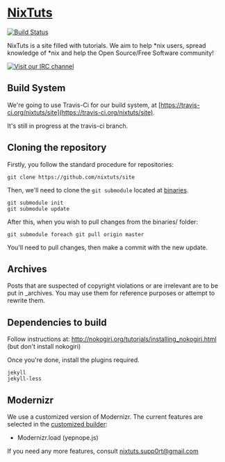 # [NixTuts](http://nixtuts.info)

[![Build Status](https://travis-ci.org/nixtuts/site.png?branch=master)](https://travis-ci.org/nixtuts/site)

NixTuts is a site filled with tutorials. We aim to help *nix users, spread knowledge of *nix and help the Open Source/Free Software community!

[![Visit our IRC channel](https://kiwiirc.com/buttons/irc.spotchat.org/NixTuts.png)](https://kiwiirc.com/client/irc.spotchat.org/?nick=kiwi_guest|?#NixTuts)

## Build System

We're going to use Travis-Ci for our build system, at [https://travis-ci.org/nixtuts/site](https://travis-ci.org/nixtuts/site).

It's still in progress at the travis-ci branch.

## Cloning the repository

Firstly, you follow the standard procedure for repositories:

	git clone https://github.com/nixtuts/site
	
Then, we'll need to clone the `git submodule` located at [binaries](https://github.com/nixtuts/binaries).

    git submodule init
    git submodule update

After this, when you wish to pull changes from the binaries/ folder:

	git submodule foreach git pull origin master
	
You'll need to pull changes, then make a commit with the new update.

## Archives

Posts that are suspected of copyright violations or are irrelevant are to be put in _archives. You may use them for reference purposes or attempt to rewrite them.

## Dependencies to build

Follow instructions at: http://nokogiri.org/tutorials/installing_nokogiri.html (but don't install nokogiri)

Once you're done, install the plugins required.

    jekyll
    jekyll-less
    
## Modernizr

We use a customized version of Modernizr. The current features are selected in the [customized builder](http://modernizr.com/download/):

* Modernizr.load (yepnope.js)

If you need any more features, consult nixtuts.supp0rt@gmail.com
